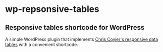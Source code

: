# wp-repsonsive-tables
## Responsive tables shortcode for WordPress

A simple WordPress plugin that implements [Chris Coyier's responsive data tables](https://css-tricks.com/responsive-data-tables/) with a convenient shortcode.
